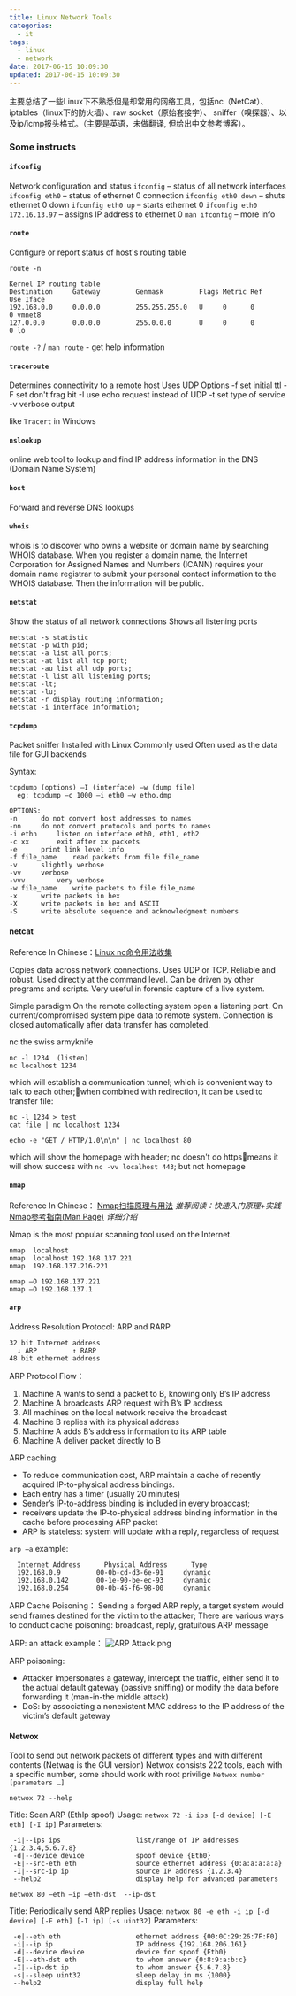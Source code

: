```yaml
---
title: Linux Network Tools 
categories:
  - it
tags:
  - linux
  - network
date: 2017-06-15 10:09:30
updated: 2017-06-15 10:09:30
---
```


主要总结了一些Linux下不熟悉但是却常用的网络工具，包括nc（NetCat）、iptables（linux下的防火墙）、raw socket（原始套接字）、 sniffer（嗅探器）、以及ip/icmp报头格式。（主要是英语，未做翻译, 但给出中文参考博客）。


### Some instructs

#### `ifconfig`	
Network configuration and status
`ifconfig` – status of all network interfaces
`ifconfig eth0` – status of ethernet 0 connection
`ifconfig eth0 down` – shuts ethernet 0 down
`ifconfig eth0 up` – starts ethernet 0
`ifconfig eth0 172.16.13.97` – assigns IP address to ethernet 0
`man ifconfig` – more info

#### `route` 
Configure or report status of host's routing table
```
route -n

Kernel IP routing table
Destination     Gateway         Genmask         Flags Metric Ref    Use Iface
192.168.0.0     0.0.0.0         255.255.255.0   U     0      0        0 vmnet8
127.0.0.0       0.0.0.0         255.0.0.0       U     0      0        0 lo
```
`route -?` / `man route` - get help information

#### `traceroute` 
Determines connectivity to a remote host
Uses UDP
Options
-f	set initial ttl
-F	set don't frag bit
-I	use echo request instead of UDP
-t	set type of service
-v	verbose output

like `Tracert` in Windows

#### `nslookup` 
online web tool to lookup and find IP address information in the DNS (Domain Name System)
#### `host` 
Forward and reverse DNS lookups 
#### `whois` 
whois is to discover who owns a website or domain name by searching WHOIS database.
When you register a domain name, the Internet Corporation for Assigned Names and Numbers (ICANN) requires your domain name registrar to submit your personal contact information to the WHOIS database. Then the information will be public.
#### `netstat`
Show the status of all network connections
Shows all listening ports
```
netstat -s statistic
netstat -p with pid;
netstat -a list all ports;
netstat -at list all tcp port;
netstat -au list all udp ports;
netstat -l list all listening ports;
netstat -lt; 
netstat -lu;
netstat -r display routing information;
netstat -i interface information;
```

#### `tcpdump`    
Packet sniffer
Installed with Linux
Commonly used
Often used as the data file for GUI backends

Syntax:
```
tcpdump (options) –I (interface) –w (dump file)
  eg: tcpdump –c 1000 –i eth0 –w etho.dmp

OPTIONS:
-n		do not convert host addresses to names
-nn		do not convert protocols and ports to names
-i ethn		listen on interface eth0, eth1, eth2
-c xx		exit after xx packets
-e		print link level info
-f file_name	read packets from file file_name
-v		slightly verbose
-vv		verbose
-vvv		very verbose
-w file_name	write packets to file file_name
-x		write packets in hex
-X		write packets in hex and ASCII
-S		write absolute sequence and acknowledgment numbers
```

#### netcat
Reference In Chinese：[Linux nc命令用法收集](http://www.cnblogs.com/jnxb/p/3940593.html)

Copies data across network connections.
Uses UDP or TCP.
Reliable and robust.
Used directly at the command level.
Can be driven by other programs and scripts.
Very useful in forensic capture of a live system.

Simple paradigm
  On the remote collecting system open a listening port.
  On current/compromised system pipe data to remote system.
  Connection is closed automatically after data transfer has completed.

nc the swiss armyknife
```
nc -l 1234  (listen)
nc localhost 1234
```
which will establish a communication tunnel; 
which is convenient way to talk to each other;when combined with redirection, it can be used to transfer file:
```
nc -l 1234 > test
cat file | nc localhost 1234
```

```
echo -e "GET / HTTP/1.0\n\n" | nc localhost 80
```
which will show the homepage with header; nc doesn't do httpsmeans it will show success with `nc -vv localhost 443`; but not homepage

#### `nmap`
Reference In Chinese：
[Nmap扫描原理与用法](http://www.2cto.com/article/201210/158960.html) *推荐阅读：快速入门原理+实践*
[Nmap参考指南(Man Page)](http://www.nmap.com.cn/doc/manual.shtm) *详细介绍*

Nmap is the most popular scanning tool used on the Internet.
```
nmap  localhost
nmap  localhost 192.168.137.221
nmap  192.168.137.216-221

nmap –O 192.168.137.221
nmap –O 192.168.137.1

```

#### `arp`	
Address Resolution Protocol: ARP and RARP
```
32 bit Internet address
  ↓ ARP         ↑ RARP
48 bit ethernet address
```

ARP Protocol Flow：
1. Machine A wants to send a packet to B, knowing only B’s IP address
2. Machine A broadcasts ARP request with B’s IP address
3. All machines on the local network receive the broadcast
4. Machine B replies with its physical address
5. Machine A adds B’s address information to its ARP table
6. Machine A deliver packet directly to B

ARP caching: 
- To reduce communication cost, ARP maintain a cache of recently acquired IP-to-physical address bindings.
- Each entry has a timer (usually 20 minutes)
- Sender’s IP-to-address binding is included in every broadcast; 
- receivers update the IP-to-physical address binding information in the cache before processing ARP packet
- ARP is stateless: system will update with a reply, regardless of request

`arp –a` example:
```
  Internet Address      Physical Address      Type
  192.168.0.9         00-0b-cd-d3-6e-91     dynamic
  192.168.0.142       00-1e-90-be-ec-93     dynamic
  192.168.0.254       00-0b-45-f6-98-00     dynamic
```

ARP Cache Poisoning：
Sending a forged ARP reply, a target system would send frames destined for the victim to the attacker;
There are various ways to conduct cache poisoning: broadcast, reply, gratuitous ARP message

ARP: an attack example：
![ARP Attack.png](./arp_attack.png)

ARP poisoning:
- Attacker impersonates a gateway, intercept the traffic, either send it to the actual default gateway (passive sniffing) or modify the data before forwarding it (man-in-the middle attack)
- DoS: by associating a nonexistent MAC address to the IP address of the victim’s default gateway


#### Netwox
Tool to send out network packets of different types and with different contents (Netwag is the GUI version)
Netwox consists 222 tools, each with a specific number, some should work with root privilige
`Netwox number [parameters …]`

```
netwox 72 --help
```
Title: Scan ARP (EthIp spoof)
Usage: `netwox 72 -i ips [-d device] [-E eth] [-I ip]`
Parameters:
```
 -i|--ips ips                   list/range of IP addresses {1.2.3.4,5.6.7.8}
 -d|--device device             spoof device {Eth0}
 -E|--src-eth eth               source ethernet address {0:a:a:a:a:a}
 -I|--src-ip ip                 source IP address {1.2.3.4}
 --help2                        display help for advanced parameters
 ```


```
netwox 80 –eth –ip –eth-dst  --ip-dst
```
Title: Periodically send ARP replies
Usage: `netwox 80 -e eth -i ip [-d device] [-E eth] [-I ip] [-s uint32]`
Parameters:
```
 -e|--eth eth                   ethernet address {00:0C:29:26:7F:F0}
 -i|--ip ip                     IP address {192.168.206.161}
 -d|--device device             device for spoof {Eth0}
 -E|--eth-dst eth               to whom answer {0:8:9:a:b:c}
 -I|--ip-dst ip                 to whom answer {5.6.7.8}
 -s|--sleep uint32              sleep delay in ms {1000}
 --help2                        display full help
```